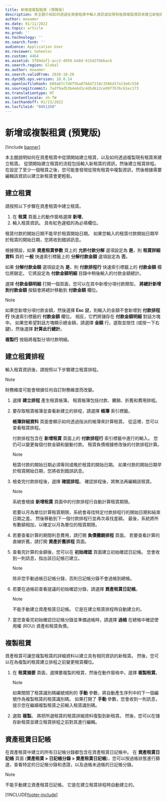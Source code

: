 ```yaml
---
title: 新增或複製租賃 (預覽版)
description: 本主題介紹如何透過在資產租賃中輸入資訊或從現有租賃複製資訊來建立新租賃。
author: moaamer
ms.date: 01/11/2022
ms.topic: article
ms.prod: ''
ms.technology: ''
ms.search.form: ''
audience: Application User
ms.reviewer: twheeloc
ms.custom: 4464
ms.assetid: 5f89daf1-acc2-4959-b48d-91542fb6bacb
ms.search.region: Global
ms.author: moaamer
ms.search.validFrom: 2020-10-28
ms.dyn365.ops.version: 10.0.14
ms.openlocfilehash: b09a87c7d4f5ba076647218c3586d17a13e6c558
ms.sourcegitcommit: 7adf9ad53b4e6d1c4d5d612ce0977b76c61ec173
ms.translationtype: HT
ms.contentlocale: zh-TW
ms.lasthandoff: 01/13/2022
ms.locfileid: "8451350"
---
```

# <a name="add-or-copy-leases-preview"></a>新增或複製租賃 (預覽版)

[!include [banner](../includes/banner.md)]

本主題說明如何在資產租賃中從頭開始建立租賃，以及如何透過複製現有租賃來建立租賃。 從頭開始建立租賃的流程包括輸入新租賃的資訊，然後建立租賃排程。 在設定了至少一個租賃之後，您可能會發現從現有租賃中複製資訊，然後根據需要編輯該資訊以建立新租賃會更輕鬆。

## <a name="create-a-lease"></a>建立租賃

請按照以下步驟在資產租賃中建立租賃。

1. 在 **租賃** 頁面上的動作窗格選擇 **新增**。
2. 輸入租賃資訊。 具有紅色邊框的為必填欄位。

租賃付款的開始日期不能早於租賃開始日期。 如果您輸入的租賃付款開始日期早於租賃的開始日期，您將收到錯誤訊息。

根據預設，如果 **資產租賃參數** 頁上的 **允許付款分解** 選項設定為 **是**，則 **租賃詳細資料** 頁的 **一般** 快速索引標籤上的 **分解付款金額** 選項設定為 **否**。 

如果 **分解付款金額** 選項設定為 **是**，則 **付款排程行** 快速索引標籤上的 **付款金額** 欄位將鎖定。 它將設定為 **付款金額明細** 目錄中稍後輸入的付款金額總計。

選擇 **付款金額明細** 打開一個頁面，您可以在其中新增分項付款類型。 **將總計新增到付款金額** 按鈕會將總計移動到 **付款金額** 欄位。

> [!NOTE]
> 如果您新增分項付款金額，然後選擇 **Esc** 鍵，則輸入的金額不會新增到 **付款排程行** 快速索引標籤的 **付款金額** 欄位。 相反，它們將儲存在 **付款金額明細** 對話方塊中。 如果您希望對話方塊顯示總金額，請選擇 **金額** 行，選取並按住 (或按一下右鍵)，然後選擇 **計算此行總計**。 

**複製行** 按鈕將複製分項付款明細。

## <a name="create-a-lease-schedule"></a>建立租賃排程

輸入租賃資訊後，請按照以下步驟建立租賃排程。

> [!NOTE]
> 財務維度可能會根據任何自訂財務維度而改變。

1. 選擇 **建立排程** 產生租賃帳簿。 租賃帳簿包括付款、攤銷、折舊和費用排程。
2. 要存取租賃帳簿並查看新建立的排程，請選擇 **帳簿** 索引標籤。

    **帳簿詳細資料** 頁面會顯示如何透過指派的帳簿來計算租賃。 從這裡，您可以查看租賃排程。

    付款排程包含在 **新增租賃** 頁面上的 **付款排程行** 索引標籤中進行的輸入。 您仍可以變更每個付款金額和變動付款。 租賃負債根據修改後的付款排程計算。

    > [!NOTE]
    > 租賃付款的開始日期必須等同或晚於租賃的開始日期。 如果付款的開始日期早於租賃開始日期，您將收到錯誤訊息。 

4. 檢查完付款排程後，選擇 **確認排程**。 確認排程後，將無法再編輯該租賃。

    > [!NOTE]
    > 系統會根據 **新增租賃** 頁面中的付款排程行自動計算租賃期限。
    >
    > 若要以月為單位計算租賃期限，系統會尋找特定付款排程行的開始日期和結束日期之差。 然後移動到下一個付款排程行並再次尋找差額。 最後，系統將所有數額相加，以確定以月為單位的租賃期限。

5. 若要查看計算的期間利息費用，請打開 **負債攤銷排程** 頁面。 若要查看計算的直線折舊，請打開 **資產折舊排程** 頁面。
6. 查看完計算的金額後，您可以在 **初始確認** 頁面建立初始確認日記帳。 您會收到一則訊息，指出該日記帳已建立。

    > [!NOTE]
    > 除非您手動過帳日記帳分錄，否則日記帳分錄不會過帳到總帳。

7. 若要在過帳前查看提議的初始確認分錄，請選擇 **資產租賃日記帳**。

    > [!NOTE]
    > 不能手動建立資產租賃日記帳。 它是在建立租賃排程時自動建立的。

8. 當您查看完初始確認日記帳分錄並準備過帳時，請選擇 **過帳** 在總帳中確認使用權 (ROU) 資產和租賃負債。

## <a name="copy-a-lease"></a>複製租賃

資產租賃可讓您複製租賃的詳細資料以建立具有相同資訊的新租賃。 然後，您可以在為複製的租賃建立排程之前變更租賃欄位。

1. 在 **租賃摘要** 頁面，選擇要複製的租賃，然後在動作窗格中，選擇 **複製租賃**。

    > [!NOTE]
    > 如果關閉了租賃識別碼編號規則的 **手動** 參數，將自動產生序列中的下一個編號作為複製租賃的租賃識別碼。 如果打開了 **手動** 參數，您會收到一則訊息，提示您在繼續複製租賃之前輸入租賃識別碼。

2. 選取 **複製**。 將把所選租賃的租賃詳細資料復製到新租賃。 然後，您可以在儲存新租賃並建立租賃排程之前對其進行編輯。

## <a name="asset-leasing-journal"></a>資產租賃日記帳

在資產租賃中建立的所有日記帳分錄都包含在資產租賃日記帳中。 在 **資產租賃日記帳** 頁面 (**資產租賃 \> 日記帳分錄 \> 資產租賃日記帳**)，您可以按過帳狀態進行篩選，查看特定的日記帳分錄和憑證，以及過帳未過帳的日記帳分錄。

> [!NOTE]
> 不能手動建立資產租賃日記帳。 它是在建立租賃排程時自動建立的。


[!INCLUDE[footer-include](../../includes/footer-banner.md)]
